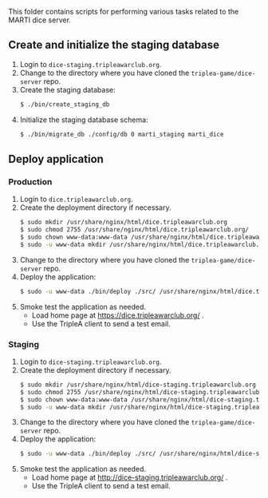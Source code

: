This folder contains scripts for performing various tasks related to the MARTI dice server.

## Create and initialize the staging database

1. Login to `dice-staging.tripleawarclub.org`.
1. Change to the directory where you have cloned the `triplea-game/dice-server` repo.
1. Create the staging database:
    ```bash
    $ ./bin/create_staging_db
    ```
1. Initialize the staging database schema:
    ```bash
    $ ./bin/migrate_db ./config/db 0 marti_staging marti_dice
    ```

## Deploy application

### Production

1. Login to `dice.tripleawarclub.org`.
1. Create the deployment directory if necessary.
    ```bash
    $ sudo mkdir /usr/share/nginx/html/dice.tripleawarclub.org
    $ sudo chmod 2755 /usr/share/nginx/html/dice.tripleawarclub.org/
    $ sudo chown www-data:www-data /usr/share/nginx/html/dice.tripleawarclub.org/
    $ sudo -u www-data mkdir /usr/share/nginx/html/dice.tripleawarclub.org/public_html
    ```
1. Change to the directory where you have cloned the `triplea-game/dice-server` repo.
1. Deploy the application:
    ```bash
    $ sudo -u www-data ./bin/deploy ./src/ /usr/share/nginx/html/dice.tripleawarclub.org/public_html/
    ```
1. Smoke test the application as needed.
    * Load home page at https://dice.tripleawarclub.org/ .
    * Use the TripleA client to send a test email.

### Staging

1. Login to `dice-staging.tripleawarclub.org`.
1. Create the deployment directory if necessary.
    ```bash
    $ sudo mkdir /usr/share/nginx/html/dice-staging.tripleawarclub.org
    $ sudo chmod 2755 /usr/share/nginx/html/dice-staging.tripleawarclub.org/
    $ sudo chown www-data:www-data /usr/share/nginx/html/dice-staging.tripleawarclub.org/
    $ sudo -u www-data mkdir /usr/share/nginx/html/dice-staging.tripleawarclub.org/public_html
    ```
1. Change to the directory where you have cloned the `triplea-game/dice-server` repo.
1. Deploy the application:
    ```bash
    $ sudo -u www-data ./bin/deploy ./src/ /usr/share/nginx/html/dice-staging.tripleawarclub.org/public_html/
    ```
1. Smoke test the application as needed.
    * Load home page at http://dice-staging.tripleawarclub.org/ .
    * Use the TripleA client to send a test email.
